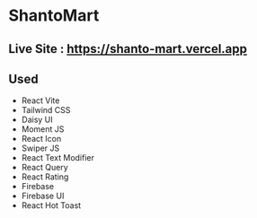 # ShantoMart

## Live Site : https://shanto-mart.vercel.app


## Used
* React Vite
* Tailwind CSS
* Daisy UI
* Moment JS
* React Icon
* Swiper JS
* React Text Modifier
* React Query
* React Rating
* Firebase
* Firebase UI
* React Hot Toast